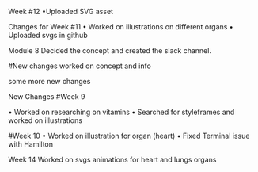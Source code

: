 Week #12
•Uploaded SVG asset

Changes for Week #11
• Worked on illustrations on different organs
• Uploaded svgs in github  

Module 8 
Decided the concept and created the slack channel.

#New changes
worked on concept and info

some more new changes

New Changes #Week 9

• Worked on researching on vitamins
• Searched for styleframes and worked on illustrations

#Week 10
• Worked on illustration for organ (heart)
• Fixed Terminal issue with Hamilton

Week 14
Worked on svgs animations for heart and lungs organs
